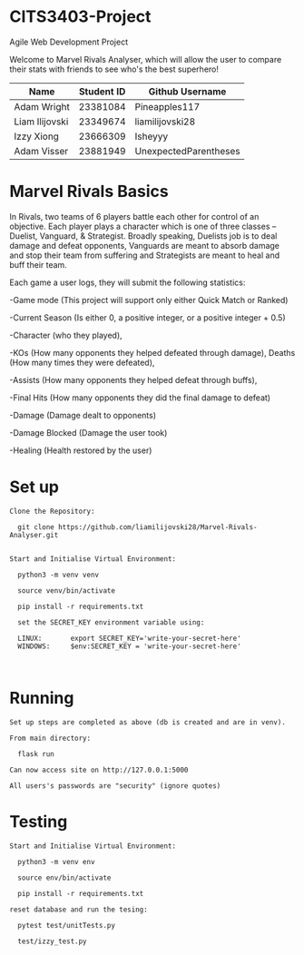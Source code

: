 # CITS3403-Project
Agile Web Development Project

Welcome to Marvel Rivals Analyser, which will allow the user to compare their stats with friends to see who's the best superhero!

| Name      | Student ID | Github Username |
| ----------- | ----------- | ----------- |
| Adam Wright| 23381084 | Pineapples117 |
| Liam Ilijovski | 23349674 | liamilijovski28 |
| Izzy Xiong | 23666309 | Isheyyy |
| Adam Visser | 23881949 | UnexpectedParentheses |


# Marvel Rivals Basics
In Rivals, two teams of 6 players battle each other for control of an objective. Each player plays a character which is one of three classes – Duelist, Vanguard, & Strategist. Broadly speaking, Duelists job is to deal damage and defeat opponents, Vanguards are meant to absorb damage and stop their team from suffering and Strategists are meant to heal and buff their team.

Each game a user logs, they will submit the following statistics:

-Game mode (This project will support only either Quick Match or Ranked)

-Current Season (Is either 0, a positive integer, or a positive integer + 0.5)

-Character (who they played), 

-KOs (How many opponents they helped defeated through damage), Deaths (How many times they were defeated), 

-Assists (How many opponents they helped defeat through buffs), 

-Final Hits (How many opponents they did the final damage to defeat)

-Damage (Damage dealt to opponents)

-Damage Blocked (Damage the user took)

-Healing (Health restored by the user)


# Set up
```
Clone the Repository:

  git clone https://github.com/liamilijovski28/Marvel-Rivals-Analyser.git


Start and Initialise Virtual Environment:

  python3 -m venv venv

  source venv/bin/activate

  pip install -r requirements.txt

  set the SECRET_KEY environment variable using:

  LINUX:       export SECRET_KEY='write-your-secret-here' 
  WINDOWS:     $env:SECRET_KEY = 'write-your-secret-here'



```

# Running

```
Set up steps are completed as above (db is created and are in venv).

From main directory:

  flask run

Can now access site on http://127.0.0.1:5000

All users's passwords are "security" (ignore quotes) 
```

# Testing

```
Start and Initialise Virtual Environment:
  
  python3 -m venv env

  source env/bin/activate

  pip install -r requirements.txt

reset database and run the tesing:

  pytest test/unitTests.py

  test/izzy_test.py
